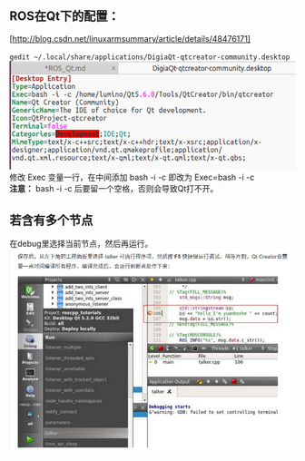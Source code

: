 ## ROS在Qt下的配置：
[http://blog.csdn.net/linuxarmsummary/article/details/48476171]

`gedit ~/.local/share/applications/DigiaQt-qtcreator-community.desktop`  
![](picture_source/Qt.png)  
修改 Exec 变量一行，在中间添加 bash -i -c 即改为 Exec=bash -i -c  
**注意：**
bash -i -c 后要留一个空格，否则会导致Qt打不开。
## 若含有多个节点
在debug里选择当前节点，然后再运行。
![](picture_source/QT2.png)
